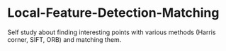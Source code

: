 # Local-Feature-Detection-Matching
Self study about finding interesting points with various methods (Harris corner, SIFT, ORB) and matching them.
